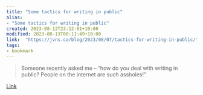 ```yaml
---
title: "Some tactics for writing in public"
alias:
- "Some tactics for writing in public"
created: 2023-08-12T23:12:01+10:00
modified: 2023-08-13T00:11:49+10:00
link:  "https://jvns.ca/blog/2023/08/07/tactics-for-writing-in-public/"
tags:
- bookmark
---
```


> Someone recently asked me – “how do you deal with writing in public? People on the internet are such assholes!”

[Link](https://jvns.ca/blog/2023/08/07/tactics-for-writing-in-public/)

